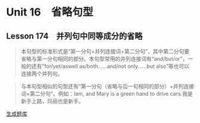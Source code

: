 ﻿ # Unit 16　省略句型
 ## Lesson 174　并列句中同等成分的省略
 
> 本句型的标准形式是“第一分句+并列连接词+第二分句”，其中第二分句要省略与第一分句相同的部分。本句型常用的并列连接词有“and/but/or”，一般的还有“for/yet/aswell as/both……and/not only……but also”等也可以连接两个并列句。

> 与本句型相似的句型还有“第一分句（省略与后一句相同的部分）+并列连接词+第二分句”。例如：Iam, and Mary is a green hand to drive cars.我是新手上路，玛丽也是新手。


 [生成题库](./question/f174.json)